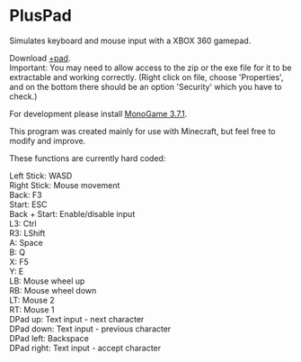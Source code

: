 # PlusPad
Simulates keyboard and mouse input with a XBOX 360 gamepad.

Download [+pad](https://github.com/KapitanH/PlusPad/raw/master/PlusPad/bin/Release/%2Bpad.zip).  
Important: You may need to allow access to the zip or the exe file for it to be extractable and working correctly. (Right click on file, choose 'Properties', and on the bottom there should be an option 'Security' which you have to check.)

For development please install [MonoGame 3.7.1](http://community.monogame.net/t/monogame-3-7-1-release/11173).  

This program was created mainly for use with Minecraft, but feel free to modify and improve.

These functions are currently hard coded:

Left Stick: WASD  
Right Stick: Mouse movement  
Back: F3  
Start: ESC  
Back + Start: Enable/disable input  
L3: Ctrl  
R3: LShift  
A: Space  
B: Q  
X: F5  
Y: E  
LB: Mouse wheel up  
RB: Mouse wheel down  
LT: Mouse 2  
RT: Mouse 1  
DPad up: Text input - next character  
DPad down: Text input - previous character  
DPad left: Backspace  
DPad right: Text input - accept character  
